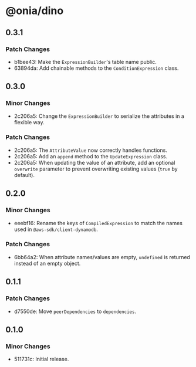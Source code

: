 # @onia/dino

## 0.3.1

### Patch Changes

- b1bee43: Make the `ExpressionBuilder`'s table name public.
- 63894da: Add chainable methods to the `ConditionExpression` class.

## 0.3.0

### Minor Changes

- 2c206a5: Change the `ExpressionBuilder` to serialize the attributes in a flexible way.

### Patch Changes

- 2c206a5: The `AttributeValue` now correctly handles functions.
- 2c206a5: Add an `append` method to the `UpdateExpression` class.
- 2c206a5: When updating the value of an attribute, add an optional `overwrite` parameter to prevent overwriting existing values (`true` by default).

## 0.2.0

### Minor Changes

- eeebf16: Rename the keys of `CompiledExpression` to match the names used in `@aws-sdk/client-dynamodb`.

### Patch Changes

- 6bb64a2: When attribute names/values are empty, `undefined` is returned instead of an empty object.

## 0.1.1

### Patch Changes

- d7550de: Move `peerDependencies` to `dependencies`.

## 0.1.0

### Minor Changes

- 511731c: Initial release.
